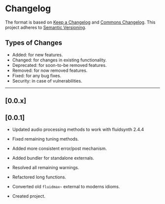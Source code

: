 # Changelog

The format is based on [Keep a Changelog](https://keepachangelog.com/en/1.0.0/) and [Commons Changelog](https://common-changelog.org). This project adheres to [Semantic Versioning](https://semver.org/spec/v2.0.0.html).

## Types of Changes

- Added: for new features.
- Changed: for changes in existing functionality.
- Deprecated: for soon-to-be removed features.
- Removed: for now removed features.
- Fixed: for any bug fixes.
- Security: in case of vulnerabilities.

---

## [0.0.x]


## [0.0.1]

- Updated audio processing methods to work with fluidsynth 2.4.4

- Fixed remaining tuning methods.

- Added more consistent error/post mechanism.

- Added bundler for standalone externals.

- Resolved all remaining warnings.

- Refactored long functions.

- Converted old `fluidmax~` external to moderns idioms.

- Created project.
